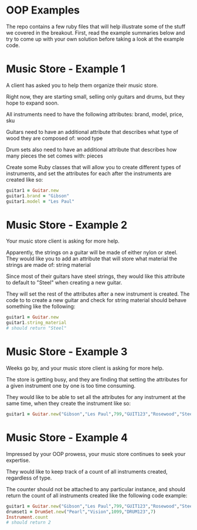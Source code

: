 OOP Examples
============

The repo contains a few ruby files that will help illustrate some of the stuff we covered in the breakout. First, read the example summaries below and try to come up with your own solution before taking a look at the example code.


Music Store - Example 1
============

A client has asked you to help them organize their music store.

Right now, they are starting small, selling only guitars and drums, but they hope to expand soon.

All instruments need to have the following attributes: brand, model, price, sku

Guitars need to have an additional attribute that describes what type of wood they are composed of: wood type

Drum sets also need to have an additional attribute that describes how many pieces the set comes with: pieces

Create some Ruby classes that will allow you to create different types of instruments, and set the attributes for each after the instruments are created like so:

```ruby
guitar1 = Guitar.new
guitar1.brand = "Gibson"
guitar1.model = "Les Paul"
```

Music Store - Example 2
============

Your music store client is asking for more help.

Apparently, the strings on a guitar will be made of either nylon or steel. They would like you to add an attribute that will store what material the strings are made of: string material

Since most of their guitars have steel strings, they would like this attribute to default to "Steel" when creating a new guitar.

They will set the rest of the attributes after a new instrument is created. The code to to create a new guitar and check for string material should behave something like the following:

```ruby
guitar1 = Guitar.new
guitar1.string_material
# should return "Steel"
```


Music Store - Example 3
============

Weeks go by, and your music store client is asking for more help. 

The store is getting busy, and they are finding that setting the attributes for a given instrument one by one is too time consuming. 

They would like to be able to set all the attributes for any instrument at the same time, when they create the instrument like so:

```ruby
guitar1 = Guitar.new("Gibson","Les Paul",799,"GUIT123","Rosewood","Steel")
```

Music Store - Example 4
============

Impressed by your OOP prowess, your music store continues to seek your expertise.

They would like to keep track of a count of all instruments created, regardless of type.

The counter should not be attached to any particular instance, and should return the count of all instruments created like the following code example:

```ruby
guitar1 = Guitar.new("Gibson","Les Paul",799,"GUIT123","Rosewood","Steel")
drumset1 = DrumSet.new("Pearl","Vision",1099,"DRUM123",7)
Instrument.count
# should return 2
```








